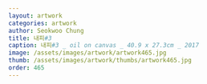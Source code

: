 ```yaml
---
layout: artwork
categories: artwork
author: Seokwoo Chung
title: 내피#3
caption: 내피#3 _ oil on canvas _ 40.9 x 27.3cm _ 2017
image: /assets/images/artwork/artwork465.jpg
thumb: /assets/images/artwork/thumbs/artwork465.jpg
order: 465
---
```

